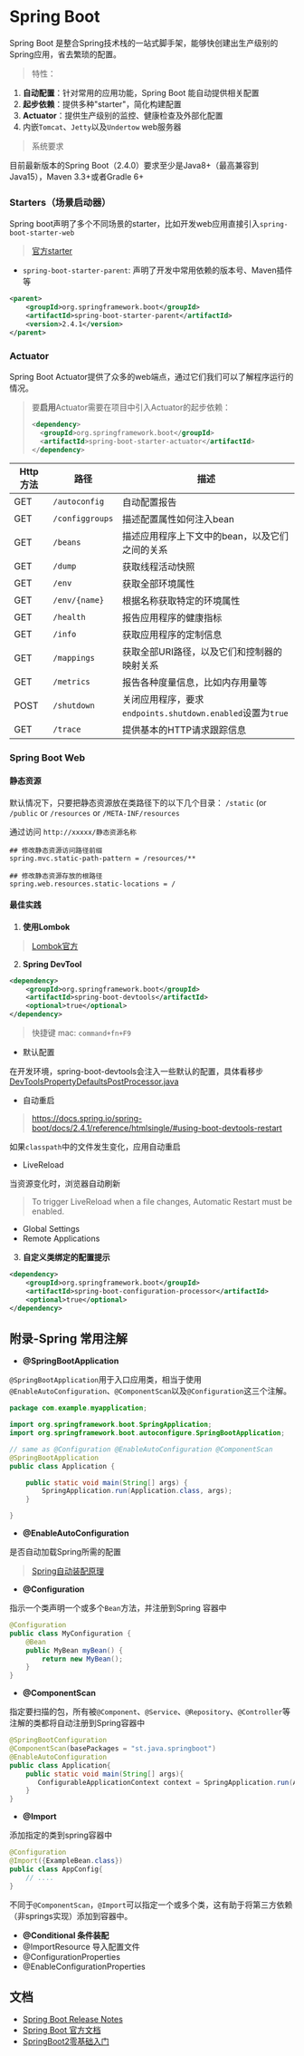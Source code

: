 # Spring Boot

Spring Boot 是整合Spring技术栈的一站式脚手架，能够快创建出生产级别的Spring应用，省去繁琐的配置。

> 特性：

1. **自动配置**：针对常用的应用功能，Spring Boot 能自动提供相关配置
2. **起步依赖**：提供多种"starter"，简化构建配置
3. **Actuator**：提供生产级别的监控、健康检查及外部化配置
4. 内嵌`Tomcat`、`Jetty`以及`Undertow` web服务器

> 系统要求

目前最新版本的Spring Boot（2.4.0）要求至少是Java8+（最高兼容到Java15），Maven 3.3+或者Gradle 6+

### Starters（场景启动器）

Spring boot声明了多个不同场景的starter，比如开发web应用直接引入`spring-boot-starter-web`

> [官方starter](https://docs.spring.io/spring-boot/docs/2.4.1/reference/htmlsingle/#using-boot-starter)

- `spring-boot-starter-parent`: 声明了开发中常用依赖的版本号、Maven插件等

```xml
<parent>
    <groupId>org.springframework.boot</groupId>
    <artifactId>spring-boot-starter-parent</artifactId>
    <version>2.4.1</version>
</parent>
```

### Actuator

Spring Boot Actuator提供了众多的web端点，通过它们我们可以了解程序运行的情况。

> 要**启用**Actuator需要在项目中引入Actuator的起步依赖：
>
> ```xml
> <dependency>
> 	<groupId>org.springframework.boot</groupId>
>   <artifactId>spring-boot-starter-actuator</artifactId>
> </dependency>
> ```

| Http 方法 | 路径            | 描述                                                       |
| --------- | --------------- | ---------------------------------------------------------- |
| GET       | `/autoconfig`   | 自动配置报告                                               |
| GET       | `/configgroups` | 描述配置属性如何注入bean                                   |
| GET       | `/beans`        | 描述应用程序上下文中的bean，以及它们之间的关系             |
| GET       | `/dump`         | 获取线程活动快照                                           |
| GET       | `/env`          | 获取全部环境属性                                           |
| GET       | `/env/{name}`   | 根据名称获取特定的环境属性                                 |
| GET       | `/health`       | 报告应用程序的健康指标                                     |
| GET       | `/info`         | 获取应用程序的定制信息                                     |
| GET       | `/mappings`     | 获取全部URI路径，以及它们和控制器的映射关系                |
| GET       | `/metrics`      | 报告各种度量信息，比如内存用量等                           |
| POST      | `/shutdown`     | 关闭应用程序，要求`endpoints.shutdown.enabled`设置为`true` |
| GET       | `/trace`        | 提供基本的HTTP请求跟踪信息                                 |

### Spring Boot Web

#### 静态资源

默认情况下，只要把静态资源放在类路径下的以下几个目录：
`/static` (or `/public` or `/resources` or `/META-INF/resources`

通过访问 `http://xxxxx/静态资源名称`

```properties
## 修改静态资源访问路径前缀
spring.mvc.static-path-pattern = /resources/**

## 修改静态资源存放的根路径
spring.web.resources.static-locations = /
```

#### 最佳实践

1. **使用Lombok** 

> [Lombok官方](https://projectlombok.org/features/all)

2. **Spring DevTool**

```xml
<dependency>
    <groupId>org.springframework.boot</groupId>
    <artifactId>spring-boot-devtools</artifactId>
    <optional>true</optional>
</dependency>
```

> 快捷键 mac: `command+fn+F9`

- 默认配置

在开发环境，spring-boot-devtools会注入一些默认的配置，具体看移步[DevToolsPropertyDefaultsPostProcessor.java](https://github.com/spring-projects/spring-boot/blob/v2.4.1/spring-boot-project/spring-boot-devtools/src/main/java/org/springframework/boot/devtools/env/DevToolsPropertyDefaultsPostProcessor.java)

- 自动重启

> https://docs.spring.io/spring-boot/docs/2.4.1/reference/htmlsingle/#using-boot-devtools-restart

如果`classpath`中的文件发生变化，应用自动重启

- LiveReload

当资源变化时，浏览器自动刷新

> To trigger LiveReload when a file changes, Automatic Restart must be enabled.

- Global Settings
- Remote Applications

3. **自定义类绑定的配置提示**

```xml
<dependency>
    <groupId>org.springframework.boot</groupId>
    <artifactId>spring-boot-configuration-processor</artifactId>
    <optional>true</optional>
</dependency>
```

## 附录-Spring 常用注解

- **@SpringBootApplication**

`@SpringBootApplication`用于入口应用类，相当于使用`@EnableAutoConfiguration`、`@ComponentScan`以及`@Configuration`这三个注解。


```java
package com.example.myapplication;

import org.springframework.boot.SpringApplication;
import org.springframework.boot.autoconfigure.SpringBootApplication;

// same as @Configuration @EnableAutoConfiguration @ComponentScan
@SpringBootApplication
public class Application {

    public static void main(String[] args) {
        SpringApplication.run(Application.class, args);
    }

}
```

- **@EnableAutoConfiguration**

是否自动加载Spring所需的配置

> [Spring自动装配原理](https://www.bilibili.com/video/BV19K4y1L7MT?p=14)

- **@Configuration**

指示一个类声明一个或多个`Bean`方法，并注册到Spring 容器中

```java
@Configuration
public class MyConfiguration {
    @Bean
    public MyBean myBean() {
		return new MyBean();
	}
}
```

- **@ComponentScan**

指定要扫描的包，所有被`@Component`、`@Service`、`@Repository`、`@Controller`等注解的类都将自动注册到Spring容器中

```java
@SpringBootConfiguration
@ComponentScan(basePackages = "st.java.springboot")
@EnableAutoConfiguration
public class Application{
    public static void main(String[] args){
       ConfigurableApplicationContext context = SpringApplication.run(Application.class,args);
    }
}
```

- **@Import**

添加指定的类到spring容器中

```java
@Configuration
@Import({ExampleBean.class})
public class AppConfig{
    // ....
}
```
不同于`@ComponentScan`，`@Import`可以指定一个或多个类，这有助于将第三方依赖（非springs实现）添加到容器中。

- **@Conditional 条件装配**
- @ImportResource 导入配置文件
- @ConfigurationProperties
- @EnableConfigurationProperties

## 文档

- [Spring Boot Release Notes](https://github.com/spring-projects/spring-boot/wiki#release-notes)
- [Spring Boot 官方文档](https://docs.spring.io/spring-boot/docs/2.4.1/reference/htmlsingle/)
- [SpringBoot2零基础入门](https://www.bilibili.com/video/BV19K4y1L7MT)